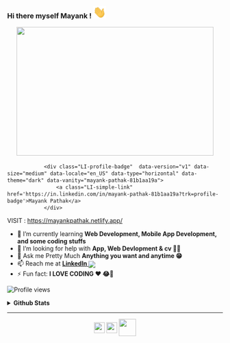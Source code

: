 ### Hi there myself Mayank ! <img src="https://raw.githubusercontent.com/onkar-shaligram/onkar-shaligram/master/wave.gif" width="30px">

<p align="center">
  <img width="460" height="300" src="https://media.giphy.com/media/8PyTvI5EOu9LbAm8uS/giphy.gif">
</p>

<script type="text/javascript" src="https://platform.linkedin.com/badges/js/profile.js" async defer></script>
                <div class="LI-profile-badge"  data-version="v1" data-size="medium" data-locale="en_US" data-type="horizontal" data-theme="dark" data-vanity="mayank-pathak-81b1aa19a">
                    <a class="LI-simple-link" href='https://in.linkedin.com/in/mayank-pathak-81b1aa19a?trk=profile-badge'>Mayank Pathak</a>
                </div>
VISIT : https://mayankpathak.netlify.app/
- 🌱 I’m currently learning **Web Development, Mobile App Development, and some coding stuffs**
- 🤔 I’m looking for help with **App, Web Devlopment & cv 🤨🧐**
- 💬 Ask me Pretty Much **Anything you want and  anytime 😁**
- 📫 Reach me at **<a href = "https://www.linkedin.com/in/mayank-pathak-81b1aa19a/">LinkedIn <img align="center" src="https://img.icons8.com/fluent/25/000000/linkedin.png"/></a>**
- ⚡ Fun fact: **I LOVE CODING ❤ 😂🔫**

![Profile views](https://gpvc.arturio.dev/mayankpathak10299)

<details>
  <summary><b> Github Stats</b></summary>
  <a href="https://github.com/mayankpathak10299/mayankpathak10299">
  <img align="center" src="https://github-readme-stats.vercel.app/api/top-langs/?username=mayankpathak10299&show_icons=true&theme=default" />
</a>

<a href="https://github.com/mayankpathak10299">
  <img align="center" src="https://github-readme-stats.vercel.app/api?username=mayankpathak10299&show_icons=true&line_height=40&count_private=true&theme=default" />
</a>
</details>

-----

<p align="center">
<a href="https://twitter.com/MayankP17560107" target="blank"><img align="center" src="https://cdn.jsdelivr.net/npm/simple-icons@3.0.1/icons/twitter.svg" height="25" width="25" /></a>
<a href="https://www.linkedin.com/in/mayank-pathak-81b1aa19a//" target="blank"><img align="center" src="https://cdn.jsdelivr.net/npm/simple-icons@3.0.1/icons/linkedin.svg"  height="25" width="25" /></a>
  <a href="https://discord.gg/KuPv8F" target="blank"><img align="center" src="https://cdn4.iconfinder.com/data/icons/vector-brand-logos/40/Discord-512.png"  height="40" width="40" /></a>
</p>
